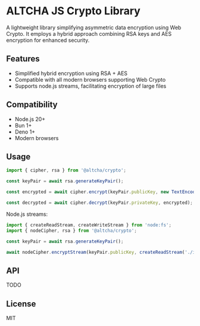 # ALTCHA JS Crypto Library

A lightweight library simplifying asymmetric data encryption using Web Crypto. It employs a hybrid approach combining RSA keys and AES encryption for enhanced security.

## Features

- Simplified hybrid encryption using RSA + AES
- Compatible with all modern browsers supporting Web Crypto
- Supports node.js streams, facilitating encryption of large files

## Compatibility

- Node.js 20+
- Bun 1+
- Deno 1+
- Modern browsers

## Usage

```ts
import { cipher, rsa } from '@altcha/crypto';

const keyPair = await rsa.generateKeyPair();

const encrypted = await cipher.encrypt(keyPair.publicKey, new TextEncoder().encode('Hello World'));

const decrypted = await cipher.decrypt(keyPair.privateKey, encrypted);
```

Node.js streams:

```ts
import { createReadStream, createWriteStream } from 'node:fs';
import { nodeCipher, rsa } from '@altcha/crypto';

const keyPair = await rsa.generateKeyPair();

await nodeCipher.encryptStream(keyPair.publicKey, createReadStream('./input.txt'), createWriteStream('./output.txt.enc'));
```

## API

TODO

## License

MIT